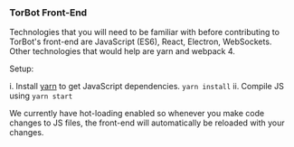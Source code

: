 ### TorBot Front-End

Technologies that you will need to be familiar with before contributing to TorBot's front-end are JavaScript (ES6), React, Electron, WebSockets. Other technologies that would help are yarn and webpack 4. 

Setup:

  i. Install [yarn](https://yarnpkg.com/en/) to get JavaScript dependencies. `yarn install`
  ii. Compile JS using `yarn start`

We currently have hot-loading enabled so whenever you make code changes to JS files, the front-end will automatically be reloaded with your changes. 
